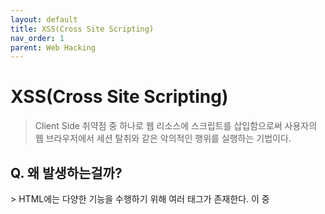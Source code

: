 ```yaml
---
layout: default
title: XSS(Cross Site Scripting)
nav_order: 1
parent: Web Hacking
---
```




# XSS(Cross Site Scripting)

> Client Side 취약점 중 하나로 웹 리소스에 스크립트를 삽입함으로써 사용자의 웹 브라우저에서 세션 탈취와 같은 악의적인 행위를 실행하는 기법이다.





## Q. 왜 발생하는걸까?

\> HTML에는 다양한 기능을 수행하기 위해 여러 태그가 존재한다. 이 중 <script> 태그는 Java Script 를 의미하며, 사용자 데이터 입력 및 전송 등의 이벤트를 발생시킬 수 있다. 또한 웹 문서에서 사용자의 태그 입력 및 내용을 검사하는 루틴이 없기에 Java Script 등을 이용한 악의적인 코드가 삽입되더라도 실행되어지기 때문이다

<br><br><br>

## Q. 어떻게 막아야할까?
\> <span style="color:yellow">SOP(Same Origin Policy)</span>와 같은 보안정책이 등장하였지만 이를 우회하는 기술이 소개되고 있는 추세이다. 때문에 적절한 필터링과 보완된 라이브러리를 사용해야 한다.

[^SOP]: scheme, host, port 모든 요소가 일치될 경우에만 정보 출처의 origin으로 인식한다

<br><br><br>

## > 3 Type of XSS: 종류별로 알아보자

1. Stored XSS
2. Reflected XSS
3. DOM-based XSS

<br><br><br>

## > XSS Filtering Bypass: 만만한 필터링을 뚫어보자

1. 이벤트 핸들러
   onload : 요청 데이터 로드 성공 시 실행  
   onerror : 요청 데이터 로드 실패 시 실행  
   onfocus : 포커스 발생 시 실행  
   ex) `<img src=0 onerror="alert(1);">`

   <br>

2. 활성 하이퍼링크
   "javascript: " URL 로드 시 자바스크립트 코드 실행  

   ex) `<a href="javascript:alert(document.domain)">Click me!</a>`

   <br>

3. 

